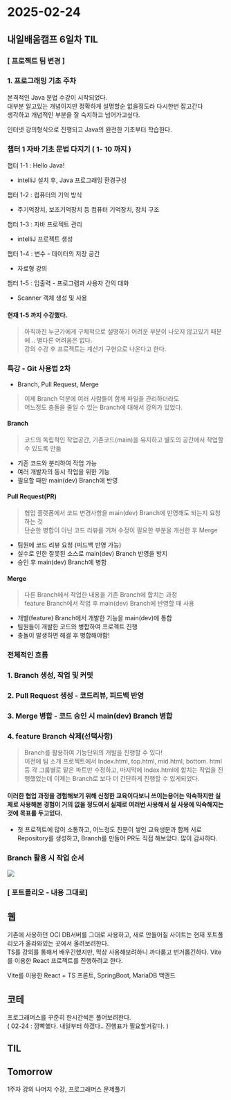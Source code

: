 # 2025-02-24
## 내일배움캠프 6일차 TIL

### [ 프로젝트 팀 변경 ]

### 1. 프로그래밍 기초 주차

본격적인 Java 문법 수강이 시작되었다.  
대부분 알고있는 개념이지만 정확하게 설명할순 없을정도라 다시한번 잡고간다  
생각하고 개념적인 부분을 잘 숙지하고 넘어가고싶다.

인터넷 강의형식으로 진행되고 Java의 완전한 기초부터 학습한다.  

### 챕터 1 자바 기초 문법 다지기 ( 1- 10 까지 )
챕터 1-1  : Hello Java!  
- intelliJ 설치 후, Java 프로그래밍 환경구성  
  
챕터 1-2  : 컴퓨터의 기억 방식  
- 주기억장치, 보조기억장치 등 컴퓨터 기억장치, 장치 구조

챕터 1-3  : 자바 프로젝트 관리  
- intelliJ 프로젝트 생성

챕터 1-4  : 변수 - 데이터의 저장 공간  
- 자료형 강의

챕터 1-5  : 입출력 - 프로그램과 사용자 간의 대화  
- Scanner 객체 생성 및 사용

#### 현재 1-5 까지 수강했다.
> 아직까진 누군가에게 구체적으로 설명하기 어려운 부분이 나오지 않고있기 때문에 .. 별다른 어려움은 없다.  
> 강의 수강 후 프로젝트는 계산기 구현으로 나온다고 한다.


### 특강 - Git 사용법 2차
 - Branch, Pull Request, Merge
> 이제 Branch 덕분에 여러 사람들이 함께 파일을 관리하더라도  
> 어느정도 충돌을 줄일 수 있는 Branch에 대해서 강의가 있었다.

#### Branch
> 코드의 독립적인 작업공간, 기존코드(main)을 유지하고 별도의 공간에서 작업할 수 있도록 만듦
- 기존 코드와 분리하여 작업 가능 
- 여러 개발자의 동시 작업을 위한 기능
- 필요할 때만 main(dev) Branch에 반영

#### Pull Request(PR)
> 협업 플랫폼에서 코드 변경사항을 main(dev) Branch에 반영해도 되는지 요청하는 것  
> 단순한 병합이 아닌 코드 리뷰를 거쳐 수정이 필요한 부분을 개선한 후 Merge
- 팀원에 코드 리뷰 요청 (피드백 반영 가능)
- 실수로 인한 잘못된 소스로 main(dev) Branch 반영을 방지
- 승인 후 main(dev) Branch에 병합
  
#### Merge
> 다른 Branch에서 작업한 내용을 기존 Branch에 합치는 과정  
> feature Branch에서 작업 후 main(dev) Branch에 반영할 때 사용
- 개별(feature) Branch에서 개발한 기능을 main(dev)에 통합
- 팀원들이 개발한 코드와 병합하여 프로젝트 진행
- 충돌이 발생하면 해결 후 병합해야함!

### 전체적인 흐름  
### 1. Branch 생성, 작업 및 커밋
### 2. Pull Request 생성 - 코드리뷰, 피드백 반영
### 3. Merge 병합 - 코드 승인 시 main(dev) Branch 병합
### 4. feature Branch 삭제(선택사항)

> Branch를 활용하여 기능단위의 개발을 진행할 수 있다!  
> 이전에 팀 소개 프로젝트에서 Index.html, top.html, mid.html, bottom.
> html 등 각 그룹별로 맡은 파트만 수정하고, 마지막에 Index.html에 합치는
> 작업을 진행했었는데 이제는 Branch로 보다 더 간단하게 진행할 수 
> 있게되었다.

#### 이러한 협업 과정을 경험해보기 위해 신청한 교육이다보니 쓰이는용어는 익숙하지만 실제로 사용해본 경험이 거의 없을 정도여서 실제로 여러번 사용해서 실 사용에 익숙해지는것에 목표를 두고있다.
- 첫 프로젝트에 많이 소통하고, 어느정도 친분이 쌓인 교육생분과 함께 서로 Repository를 생성하고, Branch를 만들어 PR도 직접 해보았다. 많이 감사하다.


### Branch 활용 시 작업 순서

![](/img/2025022401.png)



### [ 포트폴리오 - 내용 그대로]

## 웹
기존에 사용하던 OCI DB서버를 그대로 사용하고, 새로 만들어질 사이트는 현재 포트폴리오가 올라와있는 곳에서 올려보려한다.  
TS를 강의를 통해서 배우긴했지만, 막상 사용해보려하니 까다롭고 번거롭긴하다.  Vite를 이용한 React 프로젝트를 진행하려고 한다.

Vite를 이용한 React + TS 프론트, SpringBoot, MariaDB 백엔드

## 코테
프로그래머스를 꾸준히 한시간씩은 풀어보려한다.  
( 02-24 : 깜빡했다. 내일부터 하겠다.. 진행표가 필요할거같다. )

## TIL


## Tomorrow

1주차 강의 나머지 수강, 프로그래머스 문제풀기